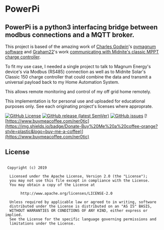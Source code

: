 PowerPi
=======
<h2>PowerPi is a python3 interfacing bridge between modbus connections and a MQTT broker.</h2>

This project is based of the amazing work of [Charles Godwin](mailto:magnum@godwin.ca)'s [pymagnum software](https://github.com/CharlesGodwin/pymagnum) and [Graham22](https://github.com/graham22)'s work [communicating with Midnite's classic MPPT charge controller](https://github.com/graham22/ClassicMQTT).  

To fit my use case, I needed a single project to talk to Magnum Energy's device's via Modbus (RS485) connection as well as to Midnite Solar's Classic 150 charge controller that could combine the data and transmit a universal payload back to my Home Automation System.

This allows remote monitoring and control of my off grid home remotely.

This implementation is for personal use and uploaded for educational purposes only.  See each originating project's licenses where approprate.


[![GitHub License](https://img.shields.io/github/license/RaggedPi/PowerPi?style=plastic&logo=github)](https://github.com/RaggedPi/PowerPi/LICENSE)
[![GitHub release (latest SemVer)](https://img.shields.io/github/v/release/RaggedPi/PowerPi?include_prereleases&style=plastic&logo=github)](https://github.com/RaggedPi/PowerPi/releases)
[![GitHub issues](https://img.shields.io/github/issues/RaggedPi/PowerPi?style=plastic&logo=github)](https://github.com/RaggedPi/PowerPi/issues)
[![https://www.buymeacoffee.com/ner0tic](https://img.shields.io/badge/Donate-Buy%20Me%20a%20coffee-orange?style=plastic&logo=buy-me-a-coffee)](https://www.buymeacoffee.com/ner0tic)


## License
```

 Copyright (c) 2019

  Licensed under the Apache License, Version 2.0 (the "License");
  you may not use this file except in compliance with the License.
  You may obtain a copy of the License at

       http://www.apache.org/licenses/LICENSE-2.0

  Unless required by applicable law or agreed to in writing, software
  distributed under the License is distributed on an "AS IS" BASIS,
  WITHOUT WARRANTIES OR CONDITIONS OF ANY KIND, either express or implied.
  See the License for the specific language governing permissions and
  limitations under the License.

```


